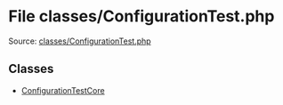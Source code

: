 File classes/ConfigurationTest.php
=========

Source: [classes/ConfigurationTest.php](https://github.com/PrestaShop/PrestaShop/blob/1.5.0.1/classes/ConfigurationTest.php)


Classes
-------

* [ConfigurationTestCore](class.ConfigurationTestCore.md)

